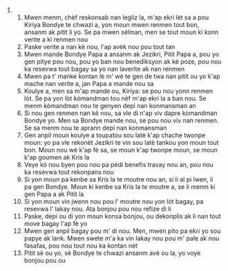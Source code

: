 <ol>
  <li>
    <ol>
      <li>Mwen menm, chèf reskonsab nan legliz la, m'ap ekri lèt sa a pou Kiriya Bondye te chwazi a, yon moun mwen renmen tout bon, ansanm ak pitit li yo. Se pa mwen sèlman, men se tout moun ki konn verite a ki renmen nou</li>
      <li>Paske verite a nan kè nou, l'ap avèk nou pou tout tan</li>
      <li>Mwen mande Bondye Papa a ansanm ak Jezikri, Pitit Papa a, pou yo gen pitye pou nou, pou yo ban nou benediksyon ak kè poze, pou nou ka resevwa tout bagay sa yo nan laverite ak nan renmen</li>
      <li>Mwen pa t' manke kontan lè m' wè te gen de twa nan pitit ou yo k'ap mache nan verite a, jan Papa a mande nou sa</li>
      <li>Koulye a, men sa m'ap mande ou, Kiriya: se pou nou yonn renmen lòt. Se pa yon lòt kòmandman tou nèf m'ap ekri la a ban nou. Se menm kòmandman nou te genyen depi nan konmansman an</li>
      <li>Si nou gen renmen nan kè nou, sa vle di n'ap viv dapre kòmandman Bondye yo. Men sa Bondye mande nou, se pou nou viv nan renmen. Se sa menm nou te aprann depi nan konmansman</li>
      <li>Gen anpil moun koulye a toupatou sou latè k'ap chache twonpe moun: yo pa vle rekonèt Jezikri te vin sou latè tankou yon moun tout bon. Moun nou wè k'ap fè sa, se moun k'ap twonpe moun, se moun k'ap goumen ak Kris la</li>
      <li>Veye kò nou byen pou nou pa pèdi benefis travay nou an, pou nou ka resevwa tout rekonpans nou</li>
      <li>Si yon moun pa kenbe sa Kris la te moutre nou an, si li al pi lwen, li pa gen Bondye. Moun ki kenbe sa Kris la te moutre a, se li menm ki gen Papa a ak Pitit la</li>
      <li>Si yon moun vin jwenn nou pou l' moutre nou yon lòt bagay, pa resevwa l' lakay nou. Ata bonjou pou nou refize di li</li>
      <li>Paske, depi ou di yon moun konsa bonjou, ou dekonplis ak li nan tout move bagay l'ap fè yo</li>
      <li>Mwen gen anpil bagay pou m' di nou. Men, mwen pito pa ekri yo sou papye ak lank. Mwen swete m'a ka vin lakay nou pou m' pale ak nou fasafas, pou nou tout nou ka kontan nèt</li>
      <li>Pitit sè ou yo, sè Bondye te chwazi ansanm avè ou la, yo voye bonjou pou ou</li>
    </ol>
  </li>
</ol>